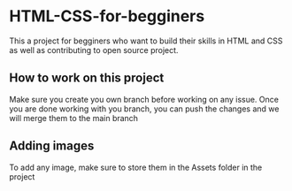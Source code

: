# HTML-CSS-for-begginers

This a project for begginers who want to build their skills in HTML and CSS as well as contributing to open source project.

## How to work on this project
 Make sure you create you own branch before working on any issue. Once you are done working with you branch, you can push the changes and we will merge
 them to the main branch

## Adding images
To add any image, make sure to store them in the Assets folder in the project
